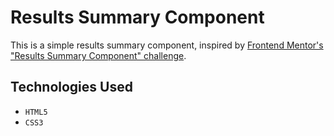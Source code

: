 # Results Summary Component

This is a simple results summary component, inspired by [Frontend Mentor's "Results Summary Component" challenge](https://www.frontendmentor.io/challenges/results-summary-component-CE_K6s0maV).

## Technologies Used

- `HTML5`
- `CSS3`